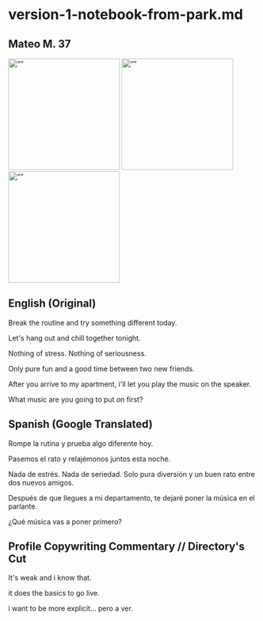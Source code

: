 # version-1-notebook-from-park.md

## Mateo M. 37

<img src="/../profile-imagery/mateo-on-the-balcony-at-the-embassy.jpg" alt= “” width="225" height="225">

<img src="/../profile-imagery/mateo-taganga-playa-blanca.jpg" alt= “” width="225" height="225">

<img src="/../profile-imagery/mateo-taganga-hammock-life.jpg" alt= “” width="225" height="225">

## English (Original)

Break the routine and try something different today.

Let's hang out and chill together tonight.

Nothing of stress. Nothing of seriousness.

Only pure fun and a good time between two new friends.

After you arrive to my apartment, i'll let you play the music on the speaker.

What music are you going to put on first?

## Spanish (Google Translated)

Rompe la rutina y prueba algo diferente hoy.

Pasemos el rato y relajémonos juntos esta noche.

Nada de estrés. Nada de seriedad. Solo pura diversión y un buen rato entre dos nuevos amigos.

Después de que llegues a mi departamento, te dejaré poner la música en el parlante.

¿Qué música vas a poner primero?

## Profile Copywriting Commentary // Directory's Cut

It's weak and i know that.

it does the basics to go live.

i want to be more explicit... pero a ver.
